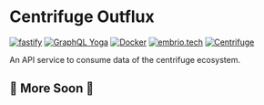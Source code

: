 # Centrifuge Outflux

[![fastify](https://img.shields.io/static/v1?label=built+with&message=fastify&color=363636)](https://www.fastify.io/)
[![GraphQL Yoga](https://img.shields.io/static/v1?label=built+with&message=GraphQL+Yoga&color=c026d3)](https://the-guild.dev/graphql/yoga-server)
[![Docker](https://img.shields.io/static/v1?label=shipped+with&message=Docker&color=287cf9)](https://www.docker.com/)
[![embrio.tech](https://img.shields.io/static/v1?label=by&message=EMBRIO.tech&color=24ae5f)](https://embrio.tech)
[![Centrifuge](https://img.shields.io/static/v1?label=for&message=Centrifuge&color=2762ff)](https://centrifuge.io/)

An API service to consume data of the centrifuge ecosystem.

## :construction: More Soon :construction:
